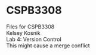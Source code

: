 # CSPB3308
Files for CSPB3308\
Kelsey Kosnik\
Lab 4: Version Control\
This might cause a merge conflict
